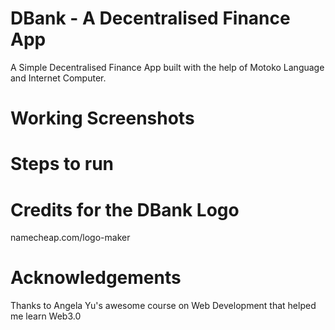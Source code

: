 # DBank - A Decentralised Finance App

A Simple Decentralised Finance App built with the help of Motoko Language and Internet Computer.



# Working Screenshots


# Steps to run

# Credits for the DBank Logo

namecheap.com/logo-maker

# Acknowledgements

Thanks to Angela Yu's awesome course on Web Development that helped me learn Web3.0 

